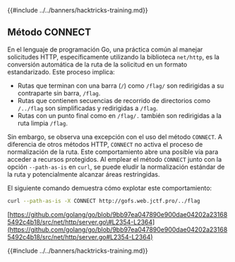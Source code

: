 {{#include ../../banners/hacktricks-training.md}}

## Método CONNECT

En el lenguaje de programación Go, una práctica común al manejar solicitudes HTTP, específicamente utilizando la biblioteca `net/http`, es la conversión automática de la ruta de la solicitud en un formato estandarizado. Este proceso implica:

- Rutas que terminan con una barra (`/`) como `/flag/` son redirigidas a su contraparte sin barra, `/flag`.
- Rutas que contienen secuencias de recorrido de directorios como `/../flag` son simplificadas y redirigidas a `/flag`.
- Rutas con un punto final como en `/flag/.` también son redirigidas a la ruta limpia `/flag`.

Sin embargo, se observa una excepción con el uso del método `CONNECT`. A diferencia de otros métodos HTTP, `CONNECT` no activa el proceso de normalización de la ruta. Este comportamiento abre una posible vía para acceder a recursos protegidos. Al emplear el método `CONNECT` junto con la opción `--path-as-is` en `curl`, se puede eludir la normalización estándar de la ruta y potencialmente alcanzar áreas restringidas.

El siguiente comando demuestra cómo explotar este comportamiento:
```bash
curl --path-as-is -X CONNECT http://gofs.web.jctf.pro/../flag
```
[https://github.com/golang/go/blob/9bb97ea047890e900dae04202a231685492c4b18/src/net/http/server.go\#L2354-L2364](https://github.com/golang/go/blob/9bb97ea047890e900dae04202a231685492c4b18/src/net/http/server.go#L2354-L2364)

{{#include ../../banners/hacktricks-training.md}}

